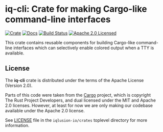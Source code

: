 # iq-cli: Crate for making Cargo-like command-line interfaces

[![Crate][crate-image]][crate-link]
[![Docs][docs-image]][docs-link]
[![Build Status][build-image]][build-link]
[![Apache 2.0 Licensed][license-image]][license-link]

[crate-image]: https://img.shields.io/crates/v/iq-cli.svg
[crate-link]: https://crates.io/crates/iq-cli
[docs-image]: https://docs.rs/iq-cli/badge.svg
[docs-link]: https://docs.rs/iq-cli/
[build-image]: https://circleci.com/gh/iqlusion-io/crates.svg?style=shield
[build-link]: https://circleci.com/gh/iqlusion-io/crates
[license-image]: https://img.shields.io/badge/license-Apache2.0-blue.svg
[license-link]: https://github.com/iqlusion-io/crates/blob/master/LICENSE

This crate contains reusable components for building Cargo-like command-line
interfaces which can selectively enable colored output when a TTY is available.

## License

The **iq-cli** crate is distributed under the terms of the
Apache License (Version 2.0).

Parts of this code were taken from the [Cargo](https://github.com/rust-lang/cargo)
project, which is copyright The Rust Project Developers, and dual licensed under
the MIT and Apache 2.0 licenses. However, at least for now we are only making
our codebase available under the Apache 2.0 license.

See [LICENSE] file in the `iqlusion-io/crates` toplevel directory for more
information.

[LICENSE]: https://github.com/iqlusion-io/crates/blob/master/LICENSE

